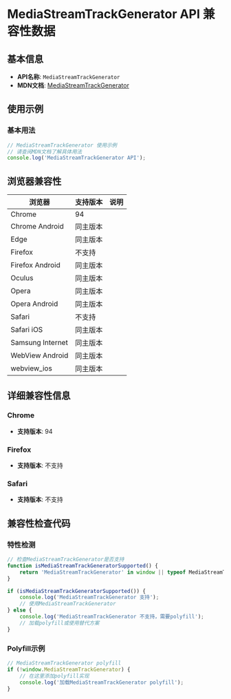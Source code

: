 # MediaStreamTrackGenerator API 兼容性数据

## 基本信息

- **API名称**: `MediaStreamTrackGenerator`
- **MDN文档**: [MediaStreamTrackGenerator](https://developer.mozilla.org/docs/Web/API/MediaStreamTrackGenerator)

## 使用示例

### 基本用法

```javascript
// MediaStreamTrackGenerator 使用示例
// 请查阅MDN文档了解具体用法
console.log('MediaStreamTrackGenerator API');
```

## 浏览器兼容性

| 浏览器 | 支持版本 | 说明 |
|--------|----------|------|
| Chrome | 94 |  |
| Chrome Android | 同主版本 |  |
| Edge | 同主版本 |  |
| Firefox | 不支持 |  |
| Firefox Android | 同主版本 |  |
| Oculus | 同主版本 |  |
| Opera | 同主版本 |  |
| Opera Android | 同主版本 |  |
| Safari | 不支持 |  |
| Safari iOS | 同主版本 |  |
| Samsung Internet | 同主版本 |  |
| WebView Android | 同主版本 |  |
| webview_ios | 同主版本 |  |

## 详细兼容性信息

### Chrome

- **支持版本**: 94

### Firefox

- **支持版本**: 不支持

### Safari

- **支持版本**: 不支持

## 兼容性检查代码

### 特性检测

```javascript
// 检查MediaStreamTrackGenerator是否支持
function isMediaStreamTrackGeneratorSupported() {
    return 'MediaStreamTrackGenerator' in window || typeof MediaStreamTrackGenerator !== 'undefined';
}

if (isMediaStreamTrackGeneratorSupported()) {
    console.log('MediaStreamTrackGenerator 支持');
    // 使用MediaStreamTrackGenerator
} else {
    console.log('MediaStreamTrackGenerator 不支持，需要polyfill');
    // 加载polyfill或使用替代方案
}
```

### Polyfill示例

```javascript
// MediaStreamTrackGenerator polyfill
if (!window.MediaStreamTrackGenerator) {
    // 在这里添加polyfill实现
    console.log('加载MediaStreamTrackGenerator polyfill');
}
```

